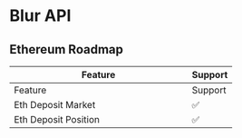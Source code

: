 # Blur API

## Ethereum Roadmap

<table data-header-hidden><thead><tr><th width="298">Feature</th><th>Support</th></tr></thead><tbody><tr><td>Feature</td><td>Support</td></tr><tr><td>Eth Deposit Market</td><td>✅</td></tr><tr><td>Eth Deposit Position</td><td>✅</td></tr></tbody></table>
